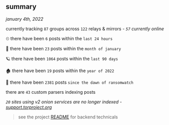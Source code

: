 
## summary
_january 4th, 2022_

currently tracking `87` groups across `122` relays & mirrors - _`57` currently online_

⏲ there have been `6` posts within the `last 24 hours`

🦈 there have been `23` posts within the `month of january`

🪐 there have been `1064` posts within the `last 90 days`

🏚 there have been `19` posts within the `year of 2022`

🦕 there have been `2381` posts `since the dawn of ransomwatch`

there are `43` custom parsers indexing posts

_`20` sites using v2 onion services are no longer indexed - [support.torproject.org](https://support.torproject.org/onionservices/v2-deprecation/)_

> see the project [README](https://github.com/thetanz/ransomwatch#ransomwatch--) for backend technicals
